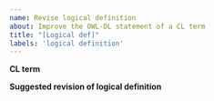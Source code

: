 ```yaml
---
name: Revise logical definition
about: Improve the OWL-DL statement of a CL term
title: "[Logical def]"
labels: 'logical definition'
---
```


**CL term**


**Suggested revision of logical definition**
